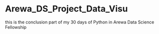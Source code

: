 # Arewa_DS_Project_Data_Visu
this is the conclusion part of my 30 days of Python in Arewa Data Science Fellowship
